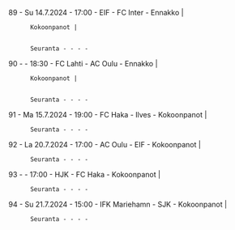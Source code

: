 89 - Su 14.7.2024 - 17:00 - EIF - FC Inter - Ennakko |
        
        
          Kokoonpanot |
        
        
          Seuranta - - - -
90 -  - 18:30 - FC Lahti - AC Oulu - Ennakko |
        
        
          Kokoonpanot |
        
        
          Seuranta - - - -
91 - Ma 15.7.2024 - 19:00 - FC Haka - Ilves - Kokoonpanot |
        
        
          Seuranta - - - -
92 - La 20.7.2024 - 17:00 - AC Oulu - EIF - Kokoonpanot |
        
        
          Seuranta - - - -
93 -  - 17:00 - HJK - FC Haka - Kokoonpanot |
        
        
          Seuranta - - - -
94 - Su 21.7.2024 - 15:00 - IFK Mariehamn - SJK - Kokoonpanot |
        
        
          Seuranta - - - -
